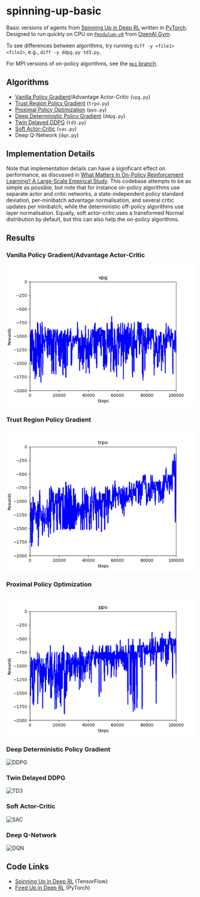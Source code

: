 # spinning-up-basic

Basic versions of agents from [Spinning Up in Deep RL](https://spinningup.openai.com/) written in [PyTorch](https://pytorch.org/). Designed to run quickly on CPU on [`Pendulum-v0`](https://gym.openai.com/envs/Pendulum-v0/) from [OpenAI Gym](https://gym.openai.com/).

To see differences between algorithms, try running `diff -y <file1> <file2>`, e.g., `diff -y ddpg.py td3.py`.

For MPI versions of on-policy algorithms, see the [`mpi` branch](https://github.com/Kaixhin/spinning-up-basic/tree/mpi).

## Algorithms

- [Vanilla Policy Gradient](https://spinningup.openai.com/en/latest/algorithms/vpg.html)/Advantage Actor-Critic (`vpg.py`)
- [Trust Region Policy Gradient](https://spinningup.openai.com/en/latest/algorithms/trpo.html) (`trpo.py`)
- [Proximal Policy Optimization](https://spinningup.openai.com/en/latest/algorithms/ppo.html) (`ppo.py`)
- [Deep Deterministic Policy Gradient](https://spinningup.openai.com/en/latest/algorithms/ddpg.html) (`ddpg.py`)
- [Twin Delayed DDPG](https://spinningup.openai.com/en/latest/algorithms/td3.html) (`td3.py`)
- [Soft Actor-Critic](https://spinningup.openai.com/en/latest/algorithms/sac.html) (`sac.py`)
- Deep Q-Network (`dqn.py`)

## Implementation Details

Note that implementation details can have a significant effect on performance, as discussed in [What Matters In On-Policy Reinforcement Learning? A Large-Scale Empirical Study](https://arxiv.org/abs/2006.05990). This codebase attempts to be as simple as possible, but note that for instance on-policy algorithms use separate actor and critic networks, a state-independent policy standard deviation, per-minibatch advantage normalisation, and several critic updates per minibatch, while the deterministic off-policy algorithms use layer normalisation. Equally, soft actor-critic uses a transformed Normal distribution by default, but this can also help the on-policy algorithms.

## Results

### Vanilla Policy Gradient/Advantage Actor-Critic

![VPG](results/vpg.png)

### Trust Region Policy Gradient

![TRPO](results/trpo.png)

### Proximal Policy Optimization

![PPO](results/ppo.png)

### Deep Deterministic Policy Gradient

![DDPG](results/ddpg.png)

### Twin Delayed DDPG

![TD3](results/td3.png)

### Soft Actor-Critic

![SAC](results/sac.png)

### Deep Q-Network

![DQN](results/dqn.png)

## Code Links

- [Spinning Up in Deep RL](https://github.com/openai/spinningup) (TensorFlow)
- [Fired Up in Deep RL](https://github.com/kashif/firedup) (PyTorch)
